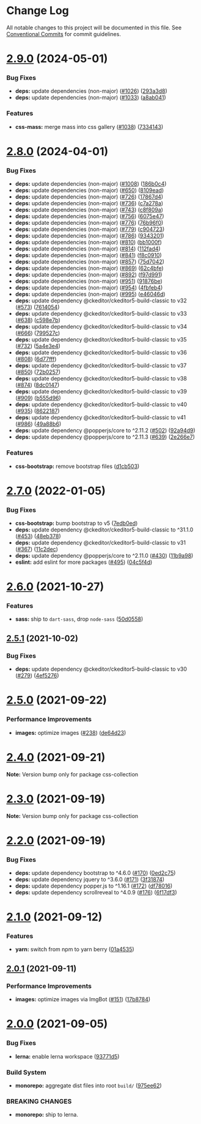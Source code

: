 # Change Log

All notable changes to this project will be documented in this file.
See [Conventional Commits](https://conventionalcommits.org) for commit guidelines.

# [2.9.0](https://github.com/sabertazimi/hust-web/compare/v2.8.0...v2.9.0) (2024-05-01)


### Bug Fixes

* **deps:** update dependencies (non-major) ([#1026](https://github.com/sabertazimi/hust-web/issues/1026)) ([293a3d8](https://github.com/sabertazimi/hust-web/commit/293a3d859bbb67bb9ffdcd878c5c9ccfe23a9015))
* **deps:** update dependencies (non-major) ([#1033](https://github.com/sabertazimi/hust-web/issues/1033)) ([a8ab041](https://github.com/sabertazimi/hust-web/commit/a8ab04184ab844f4d4a2f52b018112fa66e946f6))


### Features

* **css-mass:** merge mass into css gallery ([#1038](https://github.com/sabertazimi/hust-web/issues/1038)) ([7334143](https://github.com/sabertazimi/hust-web/commit/73341431450313106d791680710e4fb5649a09b1))





# [2.8.0](https://github.com/sabertazimi/hust-web/compare/v2.7.0...v2.8.0) (2024-04-01)


### Bug Fixes

* **deps:** update dependencies (non-major) ([#1008](https://github.com/sabertazimi/hust-web/issues/1008)) ([186b0c4](https://github.com/sabertazimi/hust-web/commit/186b0c4ada2e427a2e46ea6c8e6ba91c83035f4e))
* **deps:** update dependencies (non-major) ([#650](https://github.com/sabertazimi/hust-web/issues/650)) ([8109ead](https://github.com/sabertazimi/hust-web/commit/8109eadfc849e3bf213fd35d3b95b870d40fc8f1))
* **deps:** update dependencies (non-major) ([#726](https://github.com/sabertazimi/hust-web/issues/726)) ([17867d4](https://github.com/sabertazimi/hust-web/commit/17867d45f964d59eb22a796fd256bdbe4651b7d4))
* **deps:** update dependencies (non-major) ([#736](https://github.com/sabertazimi/hust-web/issues/736)) ([c7a278a](https://github.com/sabertazimi/hust-web/commit/c7a278af81bf0abc0b6e39ae39009cddc13a823e))
* **deps:** update dependencies (non-major) ([#743](https://github.com/sabertazimi/hust-web/issues/743)) ([c8f809a](https://github.com/sabertazimi/hust-web/commit/c8f809a01390114e0755c9644c3bd7da3611f110))
* **deps:** update dependencies (non-major) ([#756](https://github.com/sabertazimi/hust-web/issues/756)) ([6075e47](https://github.com/sabertazimi/hust-web/commit/6075e4795a7914cf1a0ff845b5799c29f75f89a5))
* **deps:** update dependencies (non-major) ([#776](https://github.com/sabertazimi/hust-web/issues/776)) ([76b96f0](https://github.com/sabertazimi/hust-web/commit/76b96f062a9c021bb9e94c65e05d8b7e4778fe3d))
* **deps:** update dependencies (non-major) ([#779](https://github.com/sabertazimi/hust-web/issues/779)) ([c904723](https://github.com/sabertazimi/hust-web/commit/c9047238134ab68993c55e59a2be32447e3c4a82))
* **deps:** update dependencies (non-major) ([#786](https://github.com/sabertazimi/hust-web/issues/786)) ([9343201](https://github.com/sabertazimi/hust-web/commit/9343201d9ce97e63bd37ff38cc3d54588d3f76cb))
* **deps:** update dependencies (non-major) ([#810](https://github.com/sabertazimi/hust-web/issues/810)) ([bb1000f](https://github.com/sabertazimi/hust-web/commit/bb1000f4034a096bea2f7e66a85cde66e245868a))
* **deps:** update dependencies (non-major) ([#814](https://github.com/sabertazimi/hust-web/issues/814)) ([112fad4](https://github.com/sabertazimi/hust-web/commit/112fad4fbc1ab7990b489b80e8be3422a03a1f7d))
* **deps:** update dependencies (non-major) ([#841](https://github.com/sabertazimi/hust-web/issues/841)) ([f8c0910](https://github.com/sabertazimi/hust-web/commit/f8c0910cba32d7fe11447e3e5962551bd282f7be))
* **deps:** update dependencies (non-major) ([#857](https://github.com/sabertazimi/hust-web/issues/857)) ([75d7042](https://github.com/sabertazimi/hust-web/commit/75d7042e47a3ad7145de97b92c0d59e3e3987319))
* **deps:** update dependencies (non-major) ([#869](https://github.com/sabertazimi/hust-web/issues/869)) ([62c4bfe](https://github.com/sabertazimi/hust-web/commit/62c4bfe06a12a51b3b764ebc56cd984dbe6e37eb))
* **deps:** update dependencies (non-major) ([#892](https://github.com/sabertazimi/hust-web/issues/892)) ([f97d991](https://github.com/sabertazimi/hust-web/commit/f97d991b772e8a36f3f3d9bf6d2c774716f509d3))
* **deps:** update dependencies (non-major) ([#951](https://github.com/sabertazimi/hust-web/issues/951)) ([91876be](https://github.com/sabertazimi/hust-web/commit/91876be71fa29719cac5ade7e24703d34e5421c1))
* **deps:** update dependencies (non-major) ([#954](https://github.com/sabertazimi/hust-web/issues/954)) ([4fbfeb4](https://github.com/sabertazimi/hust-web/commit/4fbfeb43a81f3a3fd05e3fb6530d505fb9b5c55b))
* **deps:** update dependencies (non-major) ([#995](https://github.com/sabertazimi/hust-web/issues/995)) ([e46046d](https://github.com/sabertazimi/hust-web/commit/e46046d2850553d4e905b31513d4be5d711d1c5c))
* **deps:** update dependency @ckeditor/ckeditor5-build-classic to v32 ([#573](https://github.com/sabertazimi/hust-web/issues/573)) ([7614054](https://github.com/sabertazimi/hust-web/commit/7614054f0af13d1b92147d9172abc260879a2998))
* **deps:** update dependency @ckeditor/ckeditor5-build-classic to v33 ([#638](https://github.com/sabertazimi/hust-web/issues/638)) ([c598e7b](https://github.com/sabertazimi/hust-web/commit/c598e7b945b127498eeadbc31f9533ea869bf4cd))
* **deps:** update dependency @ckeditor/ckeditor5-build-classic to v34 ([#666](https://github.com/sabertazimi/hust-web/issues/666)) ([799527c](https://github.com/sabertazimi/hust-web/commit/799527c43b25ab979681d49decc3f0f4f95e1b8f))
* **deps:** update dependency @ckeditor/ckeditor5-build-classic to v35 ([#732](https://github.com/sabertazimi/hust-web/issues/732)) ([5a4e3e4](https://github.com/sabertazimi/hust-web/commit/5a4e3e4f8a7ebe10d1e7c4e5b3d174605ebf1016))
* **deps:** update dependency @ckeditor/ckeditor5-build-classic to v36 ([#808](https://github.com/sabertazimi/hust-web/issues/808)) ([6d77fff](https://github.com/sabertazimi/hust-web/commit/6d77fff9d68d7e0d19ed35bfd2b58af5ecb85060))
* **deps:** update dependency @ckeditor/ckeditor5-build-classic to v37 ([#850](https://github.com/sabertazimi/hust-web/issues/850)) ([72b0257](https://github.com/sabertazimi/hust-web/commit/72b0257ee34e18ccea9f46bf92941ac925676d0b))
* **deps:** update dependency @ckeditor/ckeditor5-build-classic to v38 ([#874](https://github.com/sabertazimi/hust-web/issues/874)) ([8dc0147](https://github.com/sabertazimi/hust-web/commit/8dc014754023288a9ee67ee13b4404d4d7bff2cf))
* **deps:** update dependency @ckeditor/ckeditor5-build-classic to v39 ([#909](https://github.com/sabertazimi/hust-web/issues/909)) ([b555d96](https://github.com/sabertazimi/hust-web/commit/b555d96b8ae87a11b3814dc60e31e733f1d2a1ff))
* **deps:** update dependency @ckeditor/ckeditor5-build-classic to v40 ([#935](https://github.com/sabertazimi/hust-web/issues/935)) ([8622187](https://github.com/sabertazimi/hust-web/commit/86221873f17c041d6e85e696b406c0f4171088e4))
* **deps:** update dependency @ckeditor/ckeditor5-build-classic to v41 ([#986](https://github.com/sabertazimi/hust-web/issues/986)) ([49a88b6](https://github.com/sabertazimi/hust-web/commit/49a88b6f0597f0dbb74ff10f8b5c318d6a2204c8))
* **deps:** update dependency @popperjs/core to ^2.11.2 ([#502](https://github.com/sabertazimi/hust-web/issues/502)) ([92a94d9](https://github.com/sabertazimi/hust-web/commit/92a94d9daa240962c4d037f6abddd2d2512295f9))
* **deps:** update dependency @popperjs/core to ^2.11.3 ([#639](https://github.com/sabertazimi/hust-web/issues/639)) ([2e266e7](https://github.com/sabertazimi/hust-web/commit/2e266e7ad7fc8d6c9e268164ba06dc440ebe5cad))


### Features

* **css-bootstrap:** remove bootstrap files ([d1cb503](https://github.com/sabertazimi/hust-web/commit/d1cb503631be66ac942b4a241fee9c839e38a438))





# [2.7.0](https://github.com/sabertazimi/hust-web/compare/v2.6.0...v2.7.0) (2022-01-05)


### Bug Fixes

* **css-bootstrap:** bump bootstrap to v5 ([7edb0ed](https://github.com/sabertazimi/hust-web/commit/7edb0ed99f7d38240643ff3702ad8b19ccf88806))
* **deps:** update dependency @ckeditor/ckeditor5-build-classic to ^31.1.0 ([#453](https://github.com/sabertazimi/hust-web/issues/453)) ([48eb378](https://github.com/sabertazimi/hust-web/commit/48eb378d23942f776068f626326048cf3b7a8c69))
* **deps:** update dependency @ckeditor/ckeditor5-build-classic to v31 ([#367](https://github.com/sabertazimi/hust-web/issues/367)) ([11c2dec](https://github.com/sabertazimi/hust-web/commit/11c2decc9f903593b6c064ce4d5a2151f0db869f))
* **deps:** update dependency @popperjs/core to ^2.11.0 ([#430](https://github.com/sabertazimi/hust-web/issues/430)) ([11b9a98](https://github.com/sabertazimi/hust-web/commit/11b9a98e9f3fd681834df26430630d0edc110053))
* **eslint:** add eslint for more packages ([#495](https://github.com/sabertazimi/hust-web/issues/495)) ([04c5f4d](https://github.com/sabertazimi/hust-web/commit/04c5f4de8a62ee5d65b18c44d3c3126814f66fc8))





# [2.6.0](https://github.com/sabertazimi/hust-web/compare/v2.5.1...v2.6.0) (2021-10-27)


### Features

* **sass:** ship to `dart-sass`, drop `node-sass` ([50d0558](https://github.com/sabertazimi/hust-web/commit/50d0558378401bb4bbe4e8c574d560afa2a0a08e))





## [2.5.1](https://github.com/sabertazimi/hust-web/compare/v2.5.0...v2.5.1) (2021-10-02)


### Bug Fixes

* **deps:** update dependency @ckeditor/ckeditor5-build-classic to v30 ([#279](https://github.com/sabertazimi/hust-web/issues/279)) ([4ef5276](https://github.com/sabertazimi/hust-web/commit/4ef527613d47487c98a0c44bd36677625c3b1793))





# [2.5.0](https://github.com/sabertazimi/hust-web/compare/v2.4.0...v2.5.0) (2021-09-22)


### Performance Improvements

* **images:** optimize images ([#238](https://github.com/sabertazimi/hust-web/issues/238)) ([de64d23](https://github.com/sabertazimi/hust-web/commit/de64d23eafaf6003660dc6f3a310c334e941c1bb))





# [2.4.0](https://github.com/sabertazimi/hust-web/compare/v2.3.0...v2.4.0) (2021-09-21)

**Note:** Version bump only for package css-collection





# [2.3.0](https://github.com/sabertazimi/hust-web/compare/v2.2.0...v2.3.0) (2021-09-19)

**Note:** Version bump only for package css-collection





# [2.2.0](https://github.com/sabertazimi/hust-web/compare/v2.1.0...v2.2.0) (2021-09-19)


### Bug Fixes

* **deps:** update dependency bootstrap to ^4.6.0 ([#170](https://github.com/sabertazimi/hust-web/issues/170)) ([0ed2c75](https://github.com/sabertazimi/hust-web/commit/0ed2c75feed2efc4679b5fe978ce1b1507cb6ac7))
* **deps:** update dependency jquery to ^3.6.0 ([#171](https://github.com/sabertazimi/hust-web/issues/171)) ([3f31874](https://github.com/sabertazimi/hust-web/commit/3f318744a4382b4144fe5e3ba3c0e5f1e7b30b1d))
* **deps:** update dependency popper.js to ^1.16.1 ([#172](https://github.com/sabertazimi/hust-web/issues/172)) ([df78016](https://github.com/sabertazimi/hust-web/commit/df78016afbc46a4c879f81bf6d9cecce634cb667))
* **deps:** update dependency scrollreveal to ^4.0.9 ([#176](https://github.com/sabertazimi/hust-web/issues/176)) ([6f17df3](https://github.com/sabertazimi/hust-web/commit/6f17df39ad225de26ce6bce687e3ebb3d7e72c34))





# [2.1.0](https://github.com/sabertazimi/hust-web/compare/v2.0.1...v2.1.0) (2021-09-12)


### Features

* **yarn:** switch from npm to yarn berry ([01a4535](https://github.com/sabertazimi/hust-web/commit/01a453550737290373c7c41cd2077fed98555a26))





## [2.0.1](https://github.com/sabertazimi/hust-web/compare/v2.0.0...v2.0.1) (2021-09-11)


### Performance Improvements

* **images:** optimize images via ImgBot ([#151](https://github.com/sabertazimi/hust-web/issues/151)) ([17b8784](https://github.com/sabertazimi/hust-web/commit/17b87845c8d7b69fa2e5bdcd14cbc9377bbfa727))





# [2.0.0](https://github.com/sabertazimi/hust-web/compare/v1.2.0...v2.0.0) (2021-09-05)


### Bug Fixes

* **lerna:** enable lerna workspace ([93771d5](https://github.com/sabertazimi/hust-web/commit/93771d5ad84d8fc96a66f93f0ec75a11a0fe6c65))


### Build System

* **monorepo:** aggregate dist files into root `build/` ([975ee62](https://github.com/sabertazimi/hust-web/commit/975ee62aa2637702568a44bf978e6b723fb35e0f))


### BREAKING CHANGES

* **monorepo:** ship to lerna.
